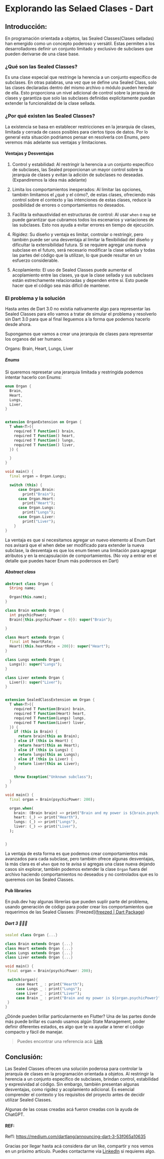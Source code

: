 # Explorando las Selaed Clases - Dart

## Introducción:

En programación orientada a objetos, las Sealed Classes(Clases selladas) han emergido como un concepto poderoso y versátil. Estas permiten a los desarrolladores definir un conjunto limitado y exclusivo de subclases que pueden derivarse de una clase base.

### ¿Qué son las Sealed Classes?

Es una clase especial que restringe la herencia a un conjunto específico de subclases. En otras palabras, una vez que se define una Sealed Class, solo las clases declaradas dentro del mismo archivo o módulo pueden heredar de ella. Esto proporciona un nivel adicional de control sobre la jerarquía de clases y garantiza que solo las subclases definidas explícitamente puedan extender la funcionalidad de la clase sellada.

### ¿Por qué existen las Sealed Classes?

La existencia se basa en establecer restricciones en la jerarquia de clases, limitada y cerrada de casos posibles para ciertos tipos de datos. Por lo general esta situación podriamos pensar en resolverla con Enums, pero veremos más adelante sus ventajas y limitaciones.

#### Ventajas y Desventajas

1. Control y estabilidad: Al restringir la herencia a un conjunto específico de subclases, las Sealed proporcionan un mayor control sobre la jerarquia de clases y evitan la adición de subclases no deseadas. (Expandiremos la idea más adelante)

2. Limita los comportamientos inesperados: Al limitar las opciones, también limitamos el ¿qué y el cómo?, de estas clases, ofreciendo más control sobre el contexto y las intenciones de estas clases, reduce la posibilidad de errores o comportamientos no deseados.

3. Facilita la exhaustividad en estructuras de control: Al usar `when` o `map` se puede garantizar que cubramos todos los escenarios y variaciones de las subclases. Esto nos ayuda a evitar errores en tiempo de ejecución.

4. Rigidez: Su diseño y ventaja es limitar, controlar o restringir, pero también puede ser una desventaja al limitar la flexibilidad del diseño y dificultar la extensibilidad futura. Si se requiere agregar una nueva subclase en el futuro, será necesario modificar la clase sellada y todas las partes del código que la utilizan, lo que puede resultar en un esfuerzo considerable.

5. Acoplamiento: El uso de Sealed Classes puede aumentar el acoplamiento entre las clases, ya que la clase sellada y sus subclases están estrechamente relacionadas y dependen entre sí. Esto puede hacer que el código sea más difícil de mantener.

### El problema y la solución

Hasta antes de Dart 3.0 no existia nativamente algo para representar las Sealed Classes para ello vamos a tratar de simular el problema y resolverlo sin Dart 3.0 para que al final lleguemos a la forma que podemos hacerlo desde ahora.

Supongamos que vamos a crear una jerarquia de clases para representar los organos del ser humano.

Organs: Brain, Heart, Lungs, Liver

##### Enums

Si queremos represetar una jerarquia limitada y restringida podemos intentar hacerlo con Enums:

```dart
enum Organ {
  Brain,
  Heart,
  Lungs,
  Liver,
}


extension OrganExtension on Organ {
  T when<T>({
    required T Function() brain,
    required T Function() heart,
    required T Function() lungs,
    required T Function() liver,
  }) {

  }
}

void main() {
  final organ = Organ.Lungs;

  switch (this) {
      case Organ.Brain:
        print("Brain");
      case Organ.Heart:
        print("Heart");
      case Organ.Lungs:
        print("Lungs");
      case Organ.Liver:
        print("Liver");
    }
}
```

La ventaja es que si necesitamos agregar un nuevo elemento al Enum Dart nos avisará que el when debe ser modificado para extender la nueva subclase, la desventaja es que  los enum tienen una limitación para agregar atributos y en la encapsulación de  comportamientos. (No voy a entrar en el detalle que puedes hacer Enum más poderosos en Dart)

##### Abstract class

```dart
abstract class Organ {
  String name;

  Organ(this.name);
}

class Brain extends Organ {
  int psychicPower;
  Brain({this.psychicPower = 0}): super("Brain");

}

class Heart extends Organ {
  final int heartRate;
  Heart({this.heartRate = 200}): super("Heart");
}

class Lungs extends Organ {
  Lungs(): super("Lungs");
}

class Liver extends Organ {
  Liver(): super("Liver");
}


extension SealedClassExtension on Organ {
  T when<T>({
    required T Function(Brain) brain,
    required T Function(Heart) heart,
    required T Function(Lungs) lungs,
    required T Function(Liver) liver,
  }) {
    if (this is Brain) {
      return brain(this as Brain);
    } else if (this is Heart) {
      return heart(this as Heart);
    } else if (this is Lungs) {
      return lungs(this as Lungs);
    } else if (this is Liver) {
      return liver(this as Liver);
    }

    throw Exception("Unknown subclass");
  }
}

void main() {
  final organ = Brain(psychicPower: 200);

  organ.when(
    brain: (Brain brain) => print("Brain and my power is ${brain.psychicPower}"),
    heart: (_) => print("Hearth"),
    lungs: (_) => print("Lungs"),
    liver: (_) => print("Liver"),
  );


}
```

La ventaja de esta forma es que podemos crear comportamientos más avanzados para cada subclase, pero también ofrece algunas desventajas, la más clara es el `when` que no te avisa si agregas una clase nueva dejando casos sin explorar, también podemos extender la clase `Organ` fuera del archivo haciendo comportamientos no deseados y no controlados que es lo queremos con las Sealed Classes.

#### Pub libraries

En pub.dev hay algunas librerías que pueden suplir parte del problema, usando generación de código para poder crear los comportamientos que requerimos de las Sealed Classes: [Freezed]([freezed | Dart Package](https://pub.dev/packages/freezed#union-types-and-sealed-classes))

##### Dart 3 💙💙💙

```dart
sealed class Organ {...}

class Brain extends Organ {...}
class Heart extends Organ {...}
class Lungs extends Organ {...}
class Liver extends Organ {...}

void main() {
 final organ = Brain(psychicPower: 200);

 switch(organ){
     case Heart _ : print("Hearth");
     case Lungs _ : print("Lungs");
     case Liver _ : print("Liver");
     case Brain _ : print("Brain and my power is ${organ.psychicPower}");
 }
}
```

¿Dónde pueden brillar particularmente en Flutter? Una de las partes donde más puede brillar es cuando usamos algún State Management, poder definir diferentes estados, es algo que te va ayudar a tener el código compacto y fácil de manejar.

> Puedes encontrar una referencia acá: [Link](https://medium.com/@CavinMac/sealed-classes-in-flutter-with-bloc-ee2761418b65)

## Conclusión:

Las Sealed Classes ofrecen una solución poderosa para controlar la jerarquía de clases en la programación orientada a objetos. Al restringir la herencia a un conjunto específico de subclases, brindan control, estabilidad y expresividad al código. Sin embargo, también presentan algunas desventajas, como rigidez y acoplamiento adicional. Es esencial comprender el contexto y los requisitos del proyecto antes de decidir utilizar Sealed Classes.

Algunas de las cosas creadas acá fueron creadas con la ayuda de ChatGPT.

#### REF:

Ref1: https://medium.com/dartlang/announcing-dart-3-53f065a10635

Gracias por llegar hasta acá considera dar un like, compartir y nos vemos en un próximo artículo. Puedes contactarme via [LinkedIn](https://www.linkedin.com/in/jamescardona11/) si requieres algo.

<img title="" src="https://i.imgur.com/q7fqQHS.gif" alt="" data-align="center">
